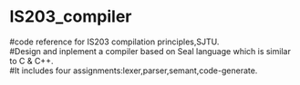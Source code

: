 # IS203_compiler
#code reference for IS203 compilation principles,SJTU.<br/>
#Design and inplement a compiler based on Seal language which is similar to C & C++.<br/>
#It includes four assignments:lexer,parser,semant,code-generate.<br/>
